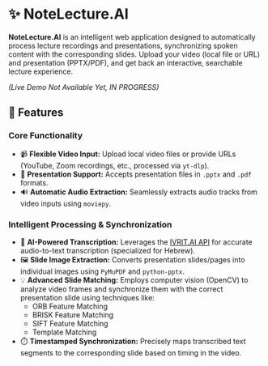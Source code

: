 # ✨ NoteLecture.AI

**NoteLecture.AI** is an intelligent web application designed to automatically process lecture recordings and presentations, synchronizing spoken content with the corresponding slides. Upload your video (local file or URL) and presentation (PPTX/PDF), and get back an interactive, searchable lecture experience.

*_(Live Demo Not Available Yet, IN PROGRESS)_*


## 🚀 Features

### Core Functionality
*   📹 **Flexible Video Input:** Upload local video files or provide URLs (YouTube, Zoom recordings, etc., processed via `yt-dlp`).
*   📄 **Presentation Support:** Accepts presentation files in `.pptx` and `.pdf` formats.
*   🔊 **Automatic Audio Extraction:** Seamlessly extracts audio tracks from video inputs using `moviepy`.

### Intelligent Processing & Synchronization
*   🤖 **AI-Powered Transcription:** Leverages the [IVRIT.AI API](https://hebrew-ai.com/) for accurate audio-to-text transcription (specialized for Hebrew).
*   🖼️ **Slide Image Extraction:** Converts presentation slides/pages into individual images using `PyMuPDF` and `python-pptx`.
*   💡 **Advanced Slide Matching:** Employs computer vision (OpenCV) to analyze video frames and synchronize them with the correct presentation slide using techniques like:
    *   ORB Feature Matching 
    *   BRISK Feature Matching
    *   SIFT Feature Matching
    *   Template Matching 
*   ⏱️ **Timestamped Synchronization:** Precisely maps transcribed text segments to the corresponding slide based on timing in the video.

